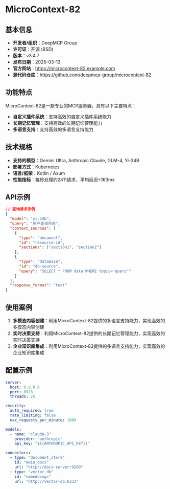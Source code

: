 # MicroContext-82

## 基本信息

- **开发者/组织**：DeepMCP Group
- **许可证**：开源 (BSD)
- **版本**：v3.4.7
- **发布日期**：2025-03-13
- **官方网站**：https://microcontext-82.example.com
- **源代码仓库**：https://github.com/deepmcp-group/microcontext-82

## 功能特点

MicroContext-82是一款专业的MCP服务器，具有以下主要特点：

- **自定义插件系统**：支持高效的自定义插件系统能力
- **长期记忆管理**：支持高效的长期记忆管理能力
- **多语言支持**：支持高效的多语言支持能力


## 技术规格

- **支持的模型**：Gemini Ultra, Anthropic Claude, GLM-4, Yi-34B
- **部署方式**：Kubernetes
- **语言/框架**：Kotlin / Axum
- **性能指标**：每秒处理约2411请求，平均延迟<163ms

## API示例

```json
// 查询请求示例
{
  "model": "yi-34b",
  "query": "用户查询内容",
  "context_sources": [
    {
      "type": "document",
      "id": "resource-id",
      "sections": ["section1", "section2"]
    },
    {
      "type": "database",
      "id": "db-source",
      "query": "SELECT * FROM data WHERE topic='query'"
    }
  ],
  "response_format": "text"
}
```

## 使用案例

1. **多模态内容创建**：利用MicroContext-82提供的多语言支持能力，实现高效的多模态内容创建
2. **实时决策支持**：利用MicroContext-82提供的长期记忆管理能力，实现高效的实时决策支持
3. **企业知识库集成**：利用MicroContext-82提供的多语言支持能力，实现高效的企业知识库集成


## 配置示例

```yaml
server:
  host: 0.0.0.0
  port: 8928
  threads: 25

security:
  auth_required: true
  rate_limiting: false
  max_requests_per_minute: 1009

models:
  - name: "claude-3"
    provider: "anthropic"
    api_key: "${{ANTHROPIC_API_KEY}}"

connectors:
  - type: "document_store"
    id: "main_docs"
    url: "http://docs-server:9200"
  - type: "vector_db"
    id: "embeddings"
    url: "http://vector-db:6333"
```